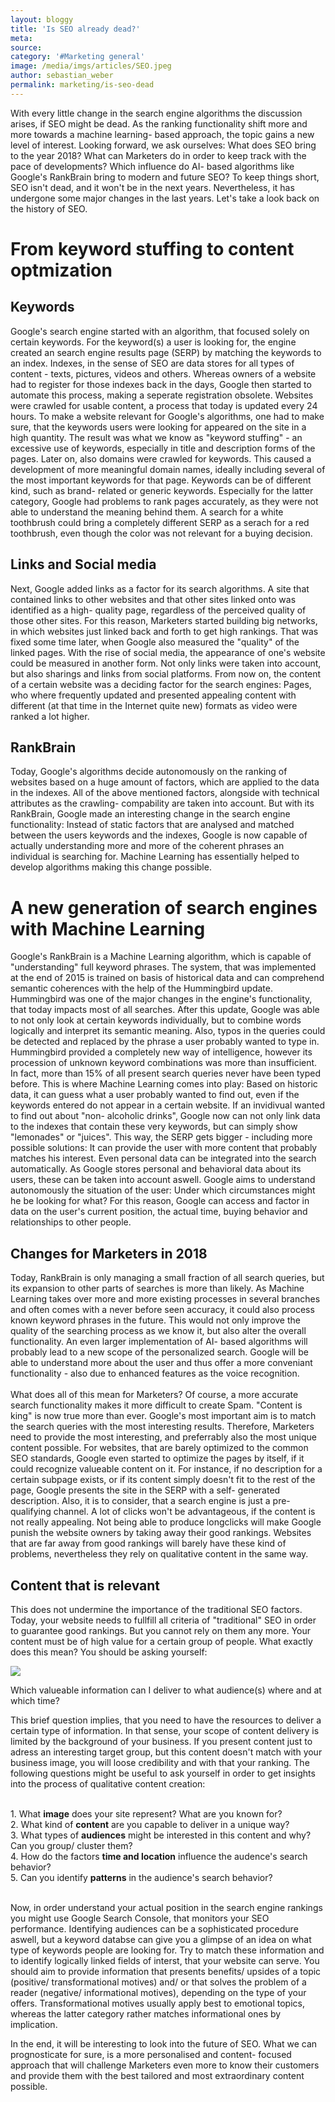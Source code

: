 ```yaml
---
layout: bloggy
title: 'Is SEO already dead?'
meta: 
source:
category: '#Marketing general'
image: /media/imgs/articles/SEO.jpeg
author: sebastian_weber
permalink: marketing/is-seo-dead
---
```




<div id="intro">
With every little change in the search engine algorithms the discussion arises, if SEO might be dead. 
As the ranking functionality shift more and more towards a machine learning- based approach, the topic gains a new level of interest. Looking forward, we ask ourselves: What does SEO bring to the year 2018? What can Marketers do in order to keep track with the pace of developments? Which influence do AI- based algorithms like Google's RankBrain bring to modern and future SEO? To keep things short, SEO isn't dead, and it won't be in the next years. Nevertheless, it has undergone some major changes in the last years. Let's take a look back on the history of SEO.
</div>

<h1>From keyword stuffing to content optmization</h1>

<h2>Keywords</h2>

Google's search engine started with an algorithm, that focused solely on certain keywords. For the keyword(s) a user is looking for, the engine created an search engine results page (SERP) by matching the keywords to an index.
Indexes, in the sense of SEO are data stores for all types of content - texts, pictures, videos and others. Whereas owners of a website had to register for those indexes back in the days, Google then started to automate this process, making a seperate registration obsolete. Websites were crawled for usable content, a process that today is updated every 24 hours. To make a website relevant for Google's algorithms, one had to make sure, that the keywords users were looking for appeared on the site in a high quantity. The result was what we know as "keyword stuffing" - an excessive use of keywords, especially in title and description forms of the pages. Later on, also domains were crawled for keywords. This caused a development of more meaningful domain names, ideally including several of the most important keywords for that page. Keywords can be of different kind, such as brand- related or generic keywords. Especially for the latter category, Google had problems to rank pages accurately, as they were not able to understand the meaning behind them. A search for a white toothbrush could bring a completely different SERP as a serach for a red toothbrush, even though the color was not relevant for a buying decision.

<h2>Links and Social media</h2>


Next, Google added links as a factor for its search algorithms. A site that contained links to other websites and that other sites linked onto was identified as a high- quality page, regardless of the perceived quality of those other sites. For this reason, Marketers started building big networks, in which websites just linked back and forth to get high rankings. That was fixed some time later, when Google also measured the "quality" of the linked pages. With the rise of social media, the appearance of one's website could be measured in another form. Not only links were taken into account, but also sharings and links from social platforms. From now on, the content of a certain website was a deciding factor for the search engines: Pages, who where frequently updated and presented appealing content with different (at that time in the Internet quite new) formats as video were ranked a lot higher.

<h2>RankBrain</h2>

Today, Google's algorithms decide autonomously on the ranking of websites based on a huge amount of factors, which are applied to the data in the indexes. All of the above mentioned factors, alongside with technical attributes as the crawling- compability are taken into account. But with its RankBrain, Google made an interesting change in the search engine functionality: Instead of static factors that are analysed and matched between the users keywords and the indexes, Google is now capable of actually understanding more and more of the coherent phrases an individual is searching for. Machine Learning has essentially helped to develop algorithms making this change possible.

<h1>A new generation of search engines with Machine Learning</h1>

Google's RankBrain is a Machine Learning algorithm, which is capable of "understanding" full keyword phrases. The system, that was implemented at the end of 2015 is trained on basis of historical data and can comprehend semantic coherences with the help of the Hummingbird update. Hummingbird was one of the major changes in the engine's functionality, that today impacts most of all searches. After this update, Google was able to not only look at certain keywords individually, but to combine words logically and interpret its semantic meaning. Also, typos in the queries could be detected and replaced by the phrase a user probably wanted to type in. Hummingbird provided a completely new way of intelligence, however its procession of unknown keyword combinations was more than insufficient. In fact, more than 15% of all present search queries never have been typed before. This is where Machine Learning comes into play: Based on historic data, it can guess what a user probably wanted to find out, even if the keywords entered do not appear in a certain website. If an invidivual wanted to find out about "non- alcoholic drinks", Google now can not only link data to the indexes that contain these very keywords, but can simply show "lemonades" or "juices". This way, the SERP gets bigger - including more possible solutions: It can provide the user with more content that probably matches his interest. Even personal data can be integrated into the search automatically. As Google stores personal and behavioral data about its users, these can be taken into account aswell. Google aims to understand autonomously the situation of the user: Under which circumstances might he be looking for what? For this reason, Google can access and factor in data on the user's current position, the actual time, buying behavior and relationships to other people.

<h2>Changes for Marketers in 2018</h2>

Today, RankBrain is only managing a small fraction of all search queries, but its expansion to other parts of searches is more than likely. As Machine Learning takes over more and more existing processes in several branches and often comes with a never before seen accuracy, it could also process known keyword phrases in the future. This would not only improve the quality of the searching process as we know it, but also alter the overall functionality. An even larger implementation of AI- based algorithms will probably lead to a new scope of the personalized search. Google will be able to understand more about the user and thus offer a more conveniant functionality - also due to enhanced features as the voice recognition.
<br><br>
What does all of this mean for Marketers? Of course, a more accurate search functionality makes it more difficult to create Spam. "Content is king" is now true more than ever. Google's most important aim is to match the search queries with the most interesting results. Therefore, Marketers need to provide the most interesting, and preferrably also the most unique content possible. For websites, that are barely optimized to the common SEO standards, Google even started to optimize the pages by itself, if it could recognize valueable content on it. For instance, if no description for a certain subpage exists, or if its content simply doesn't fit to the rest of the page, Google presents the site in the SERP with a self- generated description. Also, it is to consider, that a search engine is just a pre- qualifying channel. A lot of clicks won't be advantageous, if the content is not really appealing. Not being able to produce longclicks will make Google punish the website owners by taking away their good rankings. Websites that are far away from good rankings will barely have these kind of problems, nevertheless they rely on qualitative content in the same way.

<h2>Content that is relevant</h2>

This does not undermine the importance of the traditional SEO factors. Today, your website needs to fullfill all criteria of "traditional" SEO in order to guarantee good rankings. But you cannot rely on them any more. 
Your content must be of high value for a certain group of people. What exactly does this mean? You should be asking yourself: 

<img id="bigidea" src="{{site.baseurl}}/media/imgs/icons_logos/lightbulb.png">
<p id="bloggyhighlight">
Which valueable information can I deliver to what audience(s) where and at which time?
</p>

This brief question implies, that you need to have the resources to deliver a certain type of information. In that sense, your scope of content delivery is limited by the background of your business. If you present content just to adress an interesting target group, but this content doesn't match with your business image, you will loose credibility and with that your ranking. The following questions might be useful to ask yourself in order to get insights into the process of qualitative content creation:
<br><br>

<p id="bloggylist">
1. What <b id="bloggylistb">image</b> does your site represent? What are you known for?
<br>
2. What kind of <b id="bloggylistb">content</b> are you capable to deliver in a unique way?
<br>
3. What types of <b id="bloggylistb">audiences</b> might be interested in this content and why? Can you group/ cluster them?
<br>
4. How do the factors <b id="bloggylistb">time and location</b> influence the audence's search behavior? 
<br>
5. Can you identify <b id="bloggylistb">patterns</b> in the audience's search behavior?
</p>

<br>
Now, in order understand your actual position in the search engine rankings you might use Google Search Console, that monitors your SEO performance. Identifying audiences can be a sophisticated procedure aswell, but a keyword databse can give you a glimpse of an idea on what type of keywords people are looking for. Try to match these information and to identify logically linked fields of interst, that your website can serve. You should aim to provide information that presents benefits/ upsides of a topic (positive/ transformational motives) and/ or that solves the problem of a reader (negative/ informational motives), depending on the type of your offers. Transformational motives usually apply best to emotional topics, whereas the latter category rather matches informational ones by implication.

<br>

In the end, it will be interesting to look into the future of SEO. What we can prognosticate for sure, is a more personalised and content- focused approach that will challenge Marketers even more to know their customers and provide them with the best tailored and most extraordinary content possible.

